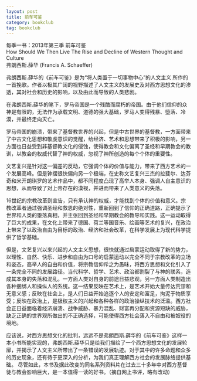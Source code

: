 ```yaml
---
layout: post
title: 前车可鉴 
category: bookclub
tag: bookclub
---
```


每季一书：2013年第三季
前车可鉴  
How Should We Then Live 
The Rise and Decline of Western Thought and Culture  
弗朗西斯.薛华   (Francis A. Schaeffer) 

弗朗西斯.薛华的《前车可鉴》是为“将人类置于一切事物中心”的人文主义 所作的一首挽歌。作者以极其广阔的视野描述了人文主义的发展史及对西方思想文化的渗透，其对社会和历史的影响，以及由此而导致的人类悲剧。 

在弗朗西斯.薛华的笔下，罗马帝国是一个残酷而腐朽的帝国。由于他们信仰的众神是有限的，无法作为承载文明、道德的强大基础，罗马人变得残暴、堕落、冷漠，并最终走向灭亡。 

罗马帝国的崩溃，带来了基督教世界的兴起，但是中古世界的基督教，一方面带来了中古文化思想和敬虔意识的觉醒，给经济、艺术和思想带来了积极的影响，另一方面也日益受到非基督教文化的侵蚀，使得教会和文化偏离了圣经和早期教会的教训，以教会的权威代替了神的权威，忽视了神所创造的每个个体的重要性。 

文艺复兴是针对这一偏差的反动，它强调个体的价值与能力，带来了西方艺术的一个发展高峰。但是钟摆很快偏向另一个极端，在史称文艺复兴三杰的拉斐尔、达芬奇和米开朗琪罗的艺术作品中，都不同程度凸现了高举人本身、强调人自主意识的思想，从而导致了对上帝存在的漠视，并进而带来了人类意义的失落。 

16世纪的宗教改革则宣告，只有承认神的权威，才能找到个体的价值和意义。宗教改革者通过强调圣经和救恩的绝对性，重新回到了信仰的正确道路，正确提示了世界和人类的堕落真相，并主张回到圣经和早期教会的教导和实践。这一运动取得了巨大的成果，在文化上带来了德国、荷兰等国音乐、绘画等艺术的复兴，在政治上带来了以政治自由为目标的政治、经济和社会改革，在科学发展上为现代科学提供了哲学基础。 

但是，文艺复兴以来兴起的人文主义思想，很快就通过启蒙运动取得了新的势力，以理性、自然、快乐、进步和自由为口号的启蒙运动以完全不同于宗教改革的立场和姿态，高举人的自由和价值，将宗教信仰斥之为愚昧，将西方思想和文化引入了一条完全不同的发展路径。当代科学、哲学、艺术、政治都割裂了与神的联系，造成其本身的失落和混乱。一方面人类对自身的前途日益悲观，另一方面人类制造出各种捆绑人和操纵人的系统。这一结果反映在艺术上，是艺术开始大量传达荒谬和无意义感；反映在社会上，是人们日益开始追逐个人的安定和富足，拘泥于物质享受；反映在政治上，是极权主义的兴起和各种各样的政治操纵技术的泛滥。西方社会正日益面临着经济崩溃、战争威胁、暴力混乱、财富再分配和资源短缺的威胁，缺乏正确的世界观所做出的不正确选择，可能使得西方社会落入不自由和被奴役的境地。 

应该说，对西方思想文化的批判，远远不是弗朗西斯.薛华的《前车可鉴》这样一本小书所能实现的，弗朗西斯.薛华只是给我们描绘了一个西方思想文化的发展轮廓，并揭示了人文主义所带出了一条错误的发展轨迹。对于其中的许多命题和众多的历史现象，还有待于更深入的分析，为我们真正理解西方社会的发展脉络提供基础。 尽管如此，本书及据此改变的同名系列资料片在过去三十多年中对西方基督徒与教会影响巨大，是一本值得一读的好书。（摘自网上书评，略有改动） 

